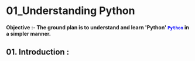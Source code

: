 # 01_Understanding Python 
#### Objective :- The ground plan is to understand and learn 'Python' <code style="color : Blue">Python</code> in a simpler manner.
## 01. Introduction :

